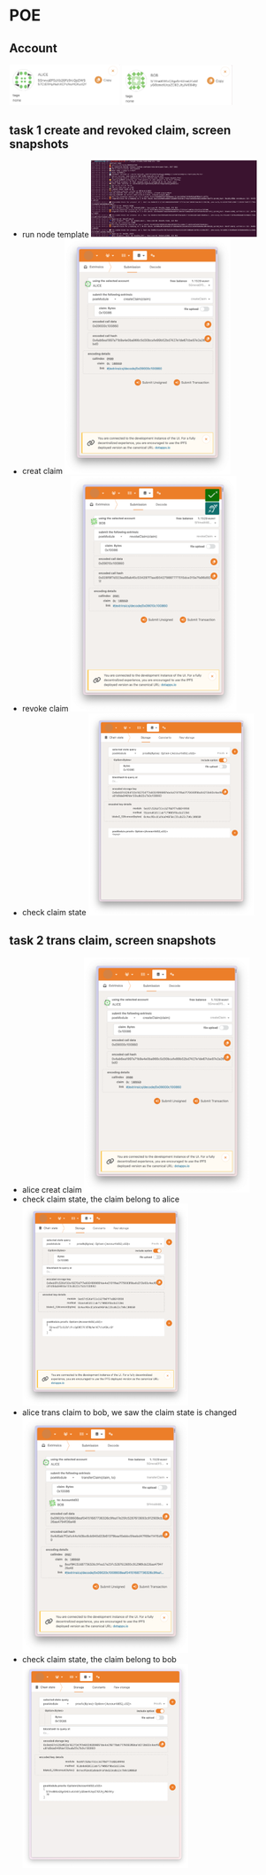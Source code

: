 # POE

## Account

<img alt="alice" src="./image/alice_account.png" width="200"/>
<img alt="bob" src="./image/bob_account.png" width="200"/>

## task 1 create and revoked claim, screen snapshots

- run node template
  <img alt="run node template" src="./image/running.png" width="300"/>
- creat claim
  <img alt="creat claim" src="./image/create_claim.png" width="300"/>
- revoke claim
  <img alt="revoke claim" src="./image/revoke_claim.png" width="300"/>
- check claim state
  <img alt="check claim revoked" src="./image/check_claim_revoked.png" width="300"/>

## task 2 trans claim, screen snapshots

- alice creat claim
  <img alt="alice creat claim" src="./image/create_claim.png" width="300"/>
- check claim state, the claim belong to alice
  <img alt="check alice claim state" src="./image/check_claim_state.png" width="300"/>
- alice trans claim to bob, we saw the claim state is changed
  <img alt="trans_claim" src="./image/trans_claim.png" width="300"/>
- check claim state, the claim belong to bob
  <img alt="check_trans state" src="./image/check_trans_state.png" width="300"/>